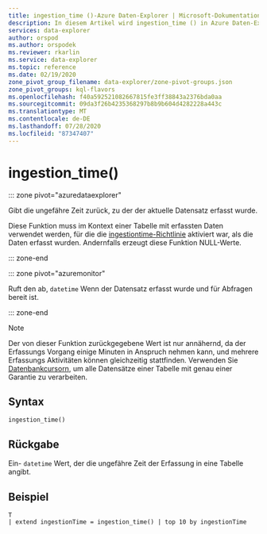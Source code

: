```yaml
---
title: ingestion_time ()-Azure Daten-Explorer | Microsoft-Dokumentation
description: In diesem Artikel wird ingestion_time () in Azure Daten-Explorer beschrieben.
services: data-explorer
author: orspod
ms.author: orspodek
ms.reviewer: rkarlin
ms.service: data-explorer
ms.topic: reference
ms.date: 02/19/2020
zone_pivot_group_filename: data-explorer/zone-pivot-groups.json
zone_pivot_groups: kql-flavors
ms.openlocfilehash: f40a592521082667815fe3ff38843a2376bda0aa
ms.sourcegitcommit: 09da3f26b4235368297b8b9b604d4282228a443c
ms.translationtype: MT
ms.contentlocale: de-DE
ms.lasthandoff: 07/28/2020
ms.locfileid: "87347407"
---
```

# <a name="ingestion_time"></a>ingestion_time()

::: zone pivot="azuredataexplorer"

Gibt die ungefähre Zeit zurück, zu der der aktuelle Datensatz erfasst wurde.

Diese Funktion muss im Kontext einer Tabelle mit erfassten Daten verwendet werden, für die die [ingestiontime-Richtlinie](../management/ingestiontimepolicy.md) aktiviert war, als die Daten erfasst wurden. Andernfalls erzeugt diese Funktion NULL-Werte.

::: zone-end

::: zone pivot="azuremonitor"

Ruft den ab, `datetime` Wenn der Datensatz erfasst wurde und für Abfragen bereit ist.

::: zone-end

> [!NOTE]
> Der von dieser Funktion zurückgegebene Wert ist nur annähernd, da der Erfassungs Vorgang einige Minuten in Anspruch nehmen kann, und mehrere Erfassungs Aktivitäten können gleichzeitig stattfinden. Verwenden Sie [Datenbankcursorn](../management/databasecursor.md), um alle Datensätze einer Tabelle mit genau einer Garantie zu verarbeiten.

## <a name="syntax"></a>Syntax

`ingestion_time()`

## <a name="returns"></a>Rückgabe

Ein- `datetime` Wert, der die ungefähre Zeit der Erfassung in eine Tabelle angibt.

## <a name="example"></a>Beispiel

```kusto
T
| extend ingestionTime = ingestion_time() | top 10 by ingestionTime
```
